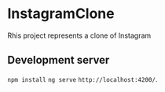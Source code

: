 # InstagramClone

Rhis project represents a clone of Instagram

## Development server

`npm install` `ng serve` `http://localhost:4200/`. 

